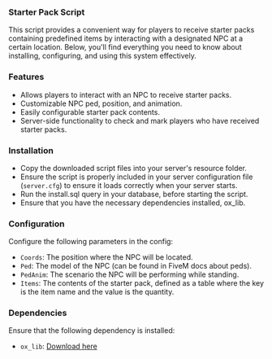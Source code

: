 ### Starter Pack Script

This script provides a convenient way for players to receive starter packs containing predefined items by interacting with a designated NPC at a certain location. Below, you'll find everything you need to know about installing, configuring, and using this system effectively.

### Features

- Allows players to interact with an NPC to receive starter packs.
- Customizable NPC ped, position, and animation.
- Easily configurable starter pack contents.
- Server-side functionality to check and mark players who have received starter packs.

### Installation

- Copy the downloaded script files into your server's resource folder.
- Ensure the script is properly included in your server configuration file (`server.cfg`) to ensure it loads correctly when your server starts.
- Run the install.sql query in your database, before starting the script.
- Ensure that you have the necessary dependencies installed, ox_lib.

### Configuration

Configure the following parameters in the config:

- `Coords`: The position where the NPC will be located.
- `Ped`: The model of the NPC (can be found in FiveM docs about peds).
- `PedAnim`: The scenario the NPC will be performing while standing.
- `Items`: The contents of the starter pack, defined as a table where the key is the item name and the value is the quantity.

### Dependencies

Ensure that the following dependency is installed:

- `ox_lib`: [Download here](https://github.com/overextended/ox_lib.git)
